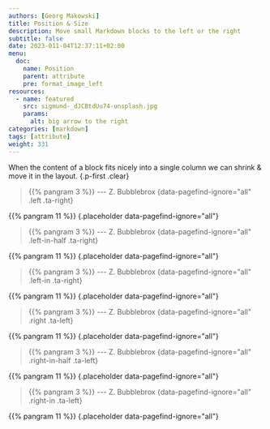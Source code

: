 ```yaml
---
authors: [Georg Makowski]
title: Position & Size
description: Move small Markdown blocks to the left or the right
subtitle: false
date: 2023-011-04T12:37:11+02:00
menu:
  doc:
    name: Position
    parent: attribute
    pre: format_image_left
resources:
  - name: featured
    src: sigmund-_dJCBtdUu74-unsplash.jpg
    params:
      alt: big arrow to the right
categories: [markdown]
tags: [attribute]
weight: 331
---
```


When the content of a block fits nicely into a single column we can shrink & move it in the layout.
{.p-first .clear}
<!--more-->

> {{% pangram 3 %}}
> --- Z. Bubblebrox
{data-pagefind-ignore="all" .left .ta-right}

{{% pangram 11 %}}
{.placeholder data-pagefind-ignore="all"}

> {{% pangram 3 %}}
> --- Z. Bubblebrox
{data-pagefind-ignore="all" .left-in-half .ta-right}

{{% pangram 11 %}}
{.placeholder data-pagefind-ignore="all"}

> {{% pangram 3 %}}
> --- Z. Bubblebrox
{data-pagefind-ignore="all" .left-in .ta-right}

{{% pangram 11 %}}
{.placeholder data-pagefind-ignore="all"}

> {{% pangram 3 %}}
> --- Z. Bubblebrox
{data-pagefind-ignore="all" .right .ta-left}

{{% pangram 11 %}}
{.placeholder data-pagefind-ignore="all"}

> {{% pangram 3 %}}
> --- Z. Bubblebrox
{data-pagefind-ignore="all" .right-in-half .ta-left}

{{% pangram 11 %}}
{.placeholder data-pagefind-ignore="all"}

> {{% pangram 3 %}}
> --- Z. Bubblebrox
{data-pagefind-ignore="all" .right-in .ta-left}

{{% pangram 11 %}}
{.placeholder data-pagefind-ignore="all"}
